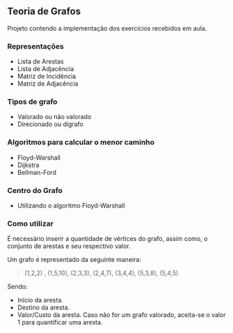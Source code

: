 ## Teoria de Grafos ##

Projeto contendo a implementação dos exercícios recebidos em aula.

### Representações ###

- Lista de Arestas
- Lista de Adjacência
- Matriz de Incidência
- Matriz de Adjacência

### Tipos de grafo ###

- Valorado ou não valorado
- Direcionado ou dígrafo

### Algoritmos para calcular o menor caminho ###

- Floyd-Warshall
- Dijkstra
- Bellman-Ford

### Centro do Grafo ###

- Utilizando o algoritmo Floyd-Warshall

### Como utilizar ###

É necessário inserir a quantidade de vértices do grafo, assim como, o conjunto de arestas e seu respectivo valor.

Um grafo é representado da seguinte maneira:
> (1,2,2) , (1,5,10), (2,3,3), (2,4,7), (3,4,4), (5,3,8), (5,4,5)

Sendo:

- Início da aresta.
- Destino da aresta.
- Valor/Custo da aresta. Caso não for um grafo valorado, aceita-se o valor 1 para quantificar uma aresta.